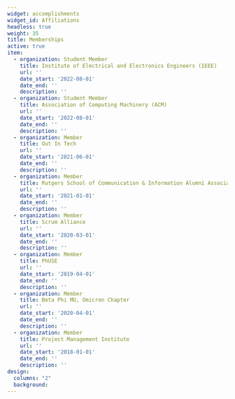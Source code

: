 ```yaml
---
widget: accomplishments
widget_id: Affiliations
headless: true
weight: 35
title: Memberships
active: true
item:
  - organization: Student Member
    title: Institute of Electrical and Electronics Engineers (IEEE)
    url: ''
    date_start: '2022-08-01'
    date_end: ''
    description: ''
  - organization: Student Member
    title: Association of Computing Machinery (ACM)
    url: ''
    date_start: '2022-08-01'
    date_end: ''
    description: ''
  - organization: Member
    title: Out In Tech
    url: ''
    date_start: '2021-06-01'
    date_end: ''
    description: ''
  - organization: Member
    title: Rutgers School of Communication & Information Alumni Association
    url: ''
    date_start: '2021-01-01'
    date_end: ''
    description: ''
  - organization: Member
    title: Scrum Alliance
    url: ''
    date_start: '2020-03-01'
    date_end: ''
    description: ''
  - organization: Member
    title: PhUSE
    url: ''
    date_start: '2019-04-01'
    date_end: ''
    description: ''
  - organization: Member
    title: Beta Phi MU, Omicron Chapter
    url: ''
    date_start: '2020-04-01'
    date_end: ''
    description: ''
  - organization: Member
    title: Project Management Institute
    url: ''
    date_start: '2018-01-01'
    date_end: ''
    description: ''
design:
  columns: "2"
  background:
---
```

